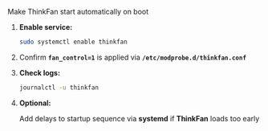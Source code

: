 Make ThinkFan start automatically on boot

1. **Enable service:**

    ```bash
    sudo systemctl enable thinkfan
    ```

3. Confirm **`fan_control=1`** is applied via **`/etc/modprobe.d/thinkfan.conf`**

3. **Check logs:**

    ```bash
    journalctl -u thinkfan
    ```

4. **Optional:**

    Add delays to startup sequence via **systemd** if **ThinkFan** loads too early
